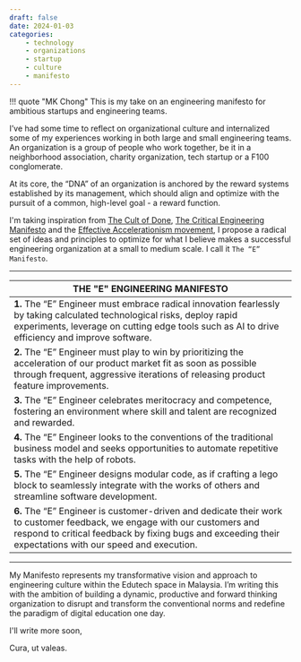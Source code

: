 ```yaml
---
draft: false
date: 2024-01-03
categories:
    - technology
    - organizations
    - startup
    - culture
    - manifesto
---
```


!!! quote "MK Chong"
    This is my take on an engineering manifesto for ambitious startups and engineering teams. 

I’ve had some time to reflect on organizational culture and internalized some of my experiences working in both large and small engineering teams. An organization is a group of people who work together, be it in a neighborhood association, charity organization, tech startup or a F100 conglomerate. 

At its core, the “DNA” of an organization is anchored by the reward systems established by its management, which should align and optimize with the pursuit of a common, high-level goal - a reward function. 

I'm taking inspiration from [The Cult of Done](https://www.danpink.com/2009/03/cult-of-done/), [The Critical Engineering Manifesto](https://criticalengineering.org/) and the [Effective Accelerationism movement](https://en.wikipedia.org/wiki/Effective_accelerationism#:~:text=Effective%20accelerationism%2C%20often%20abbreviated%20as,which%20should%20be%20pushed%20forward.), I propose a radical set of ideas and principles to optimize for what I believe makes a successful engineering organization at a small to medium scale. I call it ```The “E” Manifesto```.

---

| **THE "E" ENGINEERING MANIFESTO** |
| --- |
| **1.** The “E” Engineer must embrace radical innovation fearlessly by taking calculated technological risks, deploy rapid experiments, leverage on cutting edge tools such as AI to drive efficiency and improve software. |
| **2.** The “E” Engineer must play to win by prioritizing the acceleration of our product market fit as soon as possible through frequent, aggressive iterations of releasing product feature improvements. |
| **3.** The “E” Engineer celebrates meritocracy and competence, fostering an environment where skill and talent are recognized and rewarded. |
| **4.** The “E” Engineer looks to the conventions of the traditional business model and seeks opportunities to automate repetitive tasks with the help of robots.|
| **5.** The “E” Engineer designs modular code, as if crafting a lego block to seamlessly integrate with the works of others and streamline software development.| 
| **6.** The “E” Engineer is customer-driven and dedicate their work to customer feedback, we engage with our customers and respond to critical feedback by fixing bugs and exceeding their expectations with our speed and execution.|


---

My Manifesto represents my transformative vision and approach to engineering culture within the Edutech space in Malaysia. I’m writing this with the ambition of building a dynamic, productive and forward thinking organization to disrupt and transform the conventional norms and redefine the paradigm of digital education one day. 

I'll write more soon,

Cura, ut valeas.
